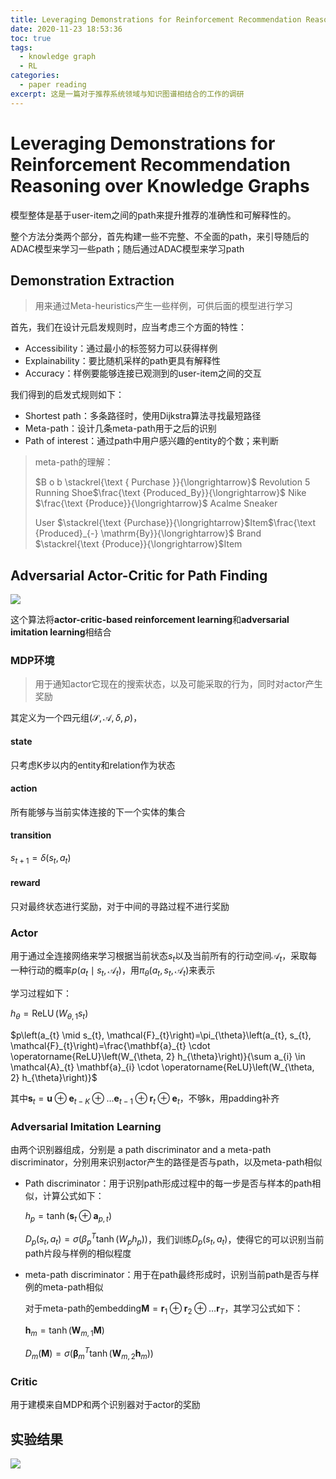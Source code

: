 ```yaml
---
title: Leveraging Demonstrations for Reinforcement Recommendation Reasoning over Knowledge Graphs 论文阅读
date: 2020-11-23 18:53:36
toc: true
tags:
  - knowledge graph
  - RL
categories:
  - paper reading
excerpt: 这是一篇对于推荐系统领域与知识图谱相结合的工作的调研
---
```


# Leveraging Demonstrations for Reinforcement Recommendation Reasoning over Knowledge Graphs 

模型整体是基于user-item之间的path来提升推荐的准确性和可解释性的。

整个方法分类两个部分，首先构建一些不完整、不全面的path，来引导随后的ADAC模型来学习一些path；随后通过ADAC模型来学习path

## Demonstration Extraction

>   用来通过Meta-heuristics产生一些样例，可供后面的模型进行学习

首先，我们在设计元启发规则时，应当考虑三个方面的特性：

-   Accessibility：通过最小的标签努力可以获得样例
-   Explainability：要比随机采样的path更具有解释性
-   Accuracy：样例要能够连接已观测到的user-item之间的交互

我们得到的启发式规则如下：

-   Shortest path：多条路径时，使用Dijkstra算法寻找最短路径
-   Meta-path：设计几条meta-path用于之后的识别
-   Path of interest：通过path中用户感兴趣的entity的个数；来判断

>   meta-path的理解：
>
>   $B o b \stackrel{\text { Purchase }}{\longrightarrow}$ Revolution 5 Running Shoe$\frac{\text {Produced_By}}{\longrightarrow}$ Nike $\frac{\text {Produce}}{\longrightarrow}$ Acalme Sneaker
>
>   User $\stackrel{\text {Purchase}}{\longrightarrow}$Item$\frac{\text {Produced}_{-} \mathrm{By}}{\longrightarrow}$ Brand $\stackrel{\text {Produce}}{\longrightarrow}$Item

## Adversarial Actor-Critic for Path Finding 

![](https://gitblog-1302688916.cos.ap-beijing.myqcloud.com/cs224n/202011/23/190506-333537.png)

这个算法将**actor-critic-based reinforcement learning**和**adversarial imitation learning**相结合

### MDP环境

>   用于通知actor它现在的搜索状态，以及可能采取的行为，同时对actor产生奖励

其定义为一个四元组$(\mathcal{S}, \mathcal{A}, \delta, \rho)$，

#### state

只考虑K步以内的entity和relation作为状态

#### action

所有能够与当前实体连接的下一个实体的集合

#### transition

$s_{t+1}=\delta\left(s_{t}, a_{t}\right)$

#### reward

只对最终状态进行奖励，对于中间的寻路过程不进行奖励



### Actor

用于通过全连接网络来学习根据当前状态$s_{t}$以及当前所有的行动空间$\mathcal{A}_{t}$，采取每一种行动的概率$p\left(a_{t} \mid s_{t}, \mathcal{A}_{t}\right)$，用$\pi_{\theta}\left(a_{t}, s_{t}, \mathcal{A}_{t}\right)$来表示

学习过程如下：

$h_{\theta}=\operatorname{ReLU}\left(W_{\theta, 1} s_{t}\right)$

$p\left(a_{t} \mid s_{t}, \mathcal{F}_{t}\right)=\pi_{\theta}\left(a_{t}, s_{t}, \mathcal{F}_{t}\right)=\frac{\mathbf{a}_{t} \cdot \operatorname{ReLU}\left(W_{\theta, 2} h_{\theta}\right)}{\sum a_{i} \in \mathcal{A}_{t} \mathbf{a}_{i} \cdot \operatorname{ReLU}\left(W_{\theta, 2} h_{\theta}\right)}$

其中$\mathbf{s}_{t}=\mathbf{u} \oplus \mathbf{e}_{t-K} \oplus \ldots \mathbf{e}_{t-1} \oplus \mathbf{r}_{t} \oplus \mathbf{e}_{t}$，不够k，用padding补齐



### Adversarial Imitation Learning

由两个识别器组成，分别是 a path discriminator and a meta-path discriminator，分别用来识别actor产生的路径是否与path，以及meta-path相似

-   Path discriminator：用于识别path形成过程中的每一步是否与样本的path相似，计算公式如下：

    $h_{p}=\tanh \left(\mathbf{s}_{t} \oplus \mathbf{a}_{p, t}\right)$

    $D_{p}\left(s_{t}, a_{t}\right)=\sigma\left(\beta_{p}^{T} \tanh \left(W_{p} h_{p}\right)\right)$，我们训练$D_{p}\left(s_{t}, a_{t}\right)$，使得它的可以识别当前path片段与样例的相似程度

-   meta-path discriminator：用于在path最终形成时，识别当前path是否与样例的meta-path相似

    对于meta-path的embedding$\mathbf{M}=\mathbf{r}_{1} \oplus \mathbf{r}_{2} \oplus \ldots \mathbf{r}_{T}$，其学习公式如下：

    $\boldsymbol{h}_{m}=\tanh \left(\boldsymbol{W}_{m, 1} \mathbf{M}\right)$

    $D_{m}(\mathbf{M})=\sigma\left(\boldsymbol{\beta}_{m}^{T} \tanh \left(\boldsymbol{W}_{m, 2} \boldsymbol{h}_{m}\right)\right)$



### Critic

用于建模来自MDP和两个识别器对于actor的奖励



## 实验结果

![](https://gitblog-1302688916.cos.ap-beijing.myqcloud.com/cs224n/202011/23/203313-202458.png)